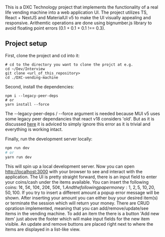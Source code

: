This is a DXC Technology project that implements the functionality of a real life vending machine into a web application UI. The project utilizes TS, React + NextJS and MaterialUI v5 to make the UI visually appealing and responsive. Arithemtic operations are done using bignumber.js library to avoid floating point errors (0.1 + 0.1 + 0.1 !== 0.3).

## Project setup

First, clone the project and cd into it:
```
# cd to the directory you want to clone the projct at e.g.
cd ~/Dev/Interview
git clone <url_of_this_repository>
cd ./DXC-vending-machine
```

Second, install the dependencies:

```
npm i --legacy-peer-deps
# or
yarn install --force
```

The --legacy-peer-deps / --force argument is needed because MUI v5 uses some legacy peer dependancies that react v18 considers 'old'. But as it is discussed [here](https://github.com/mui/material-ui/issues/32074) it is adviced to simply ignore this error as it is trivial and everything is working intact.

Finally, run the development server locally:

```bash
npm run dev
# or
yarn run dev
```

This will spin up a local development server. Now you can open [http://localhost:3000](http://localhost:3000) with your browser to see and interact with the application. The UI is pretty straight forward, there is an input field to enter your coins/cash under the items available. You can insert the following coins: 1¢, 5¢, 10¢, 20¢, 50¢, 1$. And the following paper money: 1$, 2$, 5$, 10$, 20$, 50$, 100$. If you try to insert a different amount a popup error message will be shown. After inserting your amount you can either buy your desired item(s) or terminate the session which will return your money. There are CRUD opratiosn implemented, meaning that you can add/remove/update/see items in the vending machine. To add an item the there is a button 'Add new item' just above the footer which will make input fields for the new item visible. An update and remove buttons are placed right next to where the items are displayed in a list-like view.   
